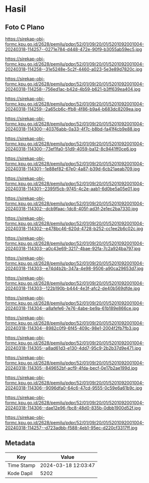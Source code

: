 # Hasil

## Foto C Plano

https://sirekap-obj-formc.kpu.go.id/2628/pemilu/pdpr/52/01/09/20/01/5201092001004-20240318-114257--0271e784-d448-472e-90f9-b3055ab59ec5.jpg

https://sirekap-obj-formc.kpu.go.id/2628/pemilu/pdpr/52/01/09/20/01/5201092001004-20240318-114258--31e5248e-5c2f-4460-a023-5e3e89d7820c.jpg

https://sirekap-obj-formc.kpu.go.id/2628/pemilu/pdpr/52/01/09/20/01/5201092001004-20240318-114258--756ed1ac-b42d-4b59-b621-b3ff639ea404.jpg

https://sirekap-obj-formc.kpu.go.id/2628/pemilu/pdpr/52/01/09/20/01/5201092001004-20240318-114259--2a65cb6c-ffb8-4f86-b9a4-b683dc8209ea.jpg

https://sirekap-obj-formc.kpu.go.id/2628/pemilu/pdpr/52/01/09/20/01/5201092001004-20240318-114300--40376abb-0a33-4f7c-b8bd-fa41f4cb9e88.jpg

https://sirekap-obj-formc.kpu.go.id/2628/pemilu/pdpr/52/01/09/20/01/5201092001004-20240318-114300--73ef1fa0-51d9-4059-ba12-8c9441ff0ce6.jpg

https://sirekap-obj-formc.kpu.go.id/2628/pemilu/pdpr/52/01/09/20/01/5201092001004-20240318-114301--1e88ef82-67e0-4a87-b39d-6cb21aeab709.jpg

https://sirekap-obj-formc.kpu.go.id/2628/pemilu/pdpr/52/01/09/20/01/5201092001004-20240318-114301--2395f5cb-9745-4c2e-aab1-6d0be5a05e01.jpg

https://sirekap-obj-formc.kpu.go.id/2628/pemilu/pdpr/52/01/09/20/01/5201092001004-20240318-114302--dcb9faac-1dc8-405f-ad3f-2e1ec2ba7330.jpg

https://sirekap-obj-formc.kpu.go.id/2628/pemilu/pdpr/52/01/09/20/01/5201092001004-20240318-114302--e478bc46-620d-4728-b252-cc1ee2b6c02c.jpg

https://sirekap-obj-formc.kpu.go.id/2628/pemilu/pdpr/52/01/09/20/01/5201092001004-20240318-114303--a0c43e69-3217-4bae-92fa-7c2a924ba797.jpg

https://sirekap-obj-formc.kpu.go.id/2628/pemilu/pdpr/52/01/09/20/01/5201092001004-20240318-114303--e74d4b2b-347a-4e98-9506-a90ca29653d7.jpg

https://sirekap-obj-formc.kpu.go.id/2628/pemilu/pdpr/52/01/09/20/01/5201092001004-20240318-114303--122b190b-b444-4e3f-afc2-de40b569dfde.jpg

https://sirekap-obj-formc.kpu.go.id/2628/pemilu/pdpr/52/01/09/20/01/5201092001004-20240318-114304--a8afefe6-7e76-4abe-be9a-61b189e866ce.jpg

https://sirekap-obj-formc.kpu.go.id/2628/pemilu/pdpr/52/01/09/20/01/5201092001004-20240318-114304--8982c0f9-6f45-409c-98e1-2004f2fb7fb3.jpg

https://sirekap-obj-formc.kpu.go.id/2628/pemilu/pdpr/52/01/09/20/01/5201092001004-20240318-114305--a8ad61d3-e130-4dd7-95c9-2b2b37d9e471.jpg

https://sirekap-obj-formc.kpu.go.id/2628/pemilu/pdpr/52/01/09/20/01/5201092001004-20240318-114305--849652bf-acf9-4fda-becf-0e17b2ae199d.jpg

https://sirekap-obj-formc.kpu.go.id/2628/pemilu/pdpr/52/01/09/20/01/5201092001004-20240318-114306--9096dfa0-64c6-47cd-9555-0c59e6a61b9c.jpg

https://sirekap-obj-formc.kpu.go.id/2628/pemilu/pdpr/52/01/09/20/01/5201092001004-20240318-114306--dae12e96-fbc8-48d0-835b-0dbb1900d52f.jpg

https://sirekap-obj-formc.kpu.go.id/2628/pemilu/pdpr/52/01/09/20/01/5201092001004-20240318-114257--d723adbb-f588-4eb1-95ec-d220cf3317ff.jpg


## Metadata

| Key        | Value               |
| ---------- | ------------------- |
| Time Stamp | 2024-03-18 12:03:47 |
| Kode Dapil | 5202                |



